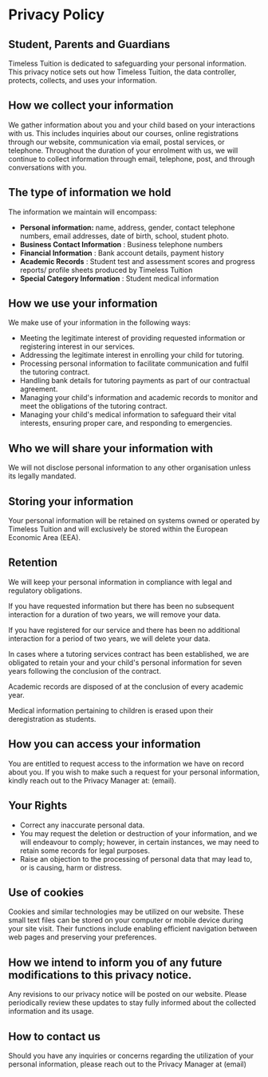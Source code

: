 # Privacy Policy

## Student, Parents and Guardians

Timeless Tuition is dedicated to safeguarding your personal information. This privacy notice sets out how Timeless Tuition, the data controller, protects, collects, and uses your information.

## How we collect your information

We gather information about you and your child based on your interactions with us. This includes inquiries about our courses, online registrations through our website, communication via email, postal services, or telephone. Throughout the duration of your enrolment with us, we will continue to collect information through email, telephone, post, and through conversations with you.

## The type of information we hold

The information we maintain will encompass:

- **Personal information:** name, address, gender, contact telephone numbers, email addresses, date of birth, school, student photo.
- **Business Contact Information** : Business telephone numbers
- **Financial Information** : Bank account details, payment history
- **Academic Records** : Student test and assessment scores and progress reports/ profile sheets produced by Timeless Tuition
- **Special Category Information** : Student medical information

## How we use your information

We make use of your information in the following ways:

- Meeting the legitimate interest of providing requested information or registering interest in our services.
- Addressing the legitimate interest in enrolling your child for tutoring.
- Processing personal information to facilitate communication and fulfil the tutoring contract.
- Handling bank details for tutoring payments as part of our contractual agreement.
- Managing your child's information and academic records to monitor and meet the obligations of the tutoring contract.
- Managing your child's medical information to safeguard their vital interests, ensuring proper care, and responding to emergencies.

## Who we will share your information with

We will not disclose personal information to any other organisation unless its legally mandated.

## Storing your information

Your personal information will be retained on systems owned or operated by Timeless Tuition and will exclusively be stored within the European Economic Area (EEA).

## Retention

We will keep your personal information in compliance with legal and regulatory obligations.

If you have requested information but there has been no subsequent interaction for a duration of two years, we will remove your data.

If you have registered for our service and there has been no additional interaction for a period of two years, we will delete your data.

In cases where a tutoring services contract has been established, we are obligated to retain your and your child's personal information for seven years following the conclusion of the contract.

Academic records are disposed of at the conclusion of every academic year.

Medical information pertaining to children is erased upon their deregistration as students.

## How you can access your information

You are entitled to request access to the information we have on record about you. If you wish to make such a request for your personal information, kindly reach out to the Privacy Manager at: (email).

## Your Rights

- Correct any inaccurate personal data.
- You may request the deletion or destruction of your information, and we will endeavour to comply; however, in certain instances, we may need to retain some records for legal purposes.
- Raise an objection to the processing of personal data that may lead to, or is causing, harm or distress.

## Use of cookies

Cookies and similar technologies may be utilized on our website. These small text files can be stored on your computer or mobile device during your site visit. Their functions include enabling efficient navigation between web pages and preserving your preferences.

## How we intend to inform you of any future modifications to this privacy notice.

Any revisions to our privacy notice will be posted on our website. Please periodically review these updates to stay fully informed about the collected information and its usage.

## How to contact us

Should you have any inquiries or concerns regarding the utilization of your personal information, please reach out to the Privacy Manager at (email)